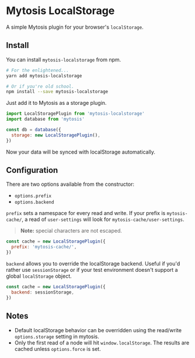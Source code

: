 # Mytosis LocalStorage
A simple Mytosis plugin for your browser's `localStorage`.

## Install
You can install `mytosis-localstorage` from npm.

```sh
# For the enlightened...
yarn add mytosis-localstorage

# Or if you're old school.
npm install --save mytosis-localstorage
```

Just add it to Mytosis as a storage plugin.

```js
import LocalStoragePlugin from 'mytosis-localstorage'
import database from 'mytosis'

const db = database({
  storage: new LocalStoragePlugin(),
})
```

Now your data will be synced with localStorage automatically.

## Configuration
There are two options available from the constructor:
- `options.prefix`
- `options.backend`

`prefix` sets a namespace for every read and write. If your prefix is `mytosis-cache/`, a read of `user-settings` will look for `mytosis-cache/user-settings`.

> **Note:** special characters are not escaped.

```js
const cache = new LocalStoragePlugin({
  prefix: 'mytosis-cache/',
})
```

`backend` allows you to override the localStorage backend. Useful if you'd rather use `sessionStorage` or if your test environment doesn't support a global `localStorage` object.

```js
const cache = new LocalStoragePlugin({
  backend: sessionStorage,
})
```

## Notes
- Default localStorage behavior can be overridden using the read/write `options.storage` setting in mytosis.
- Only the first read of a node will hit `window.localStorage`. The results are cached unless `options.force` is set.
